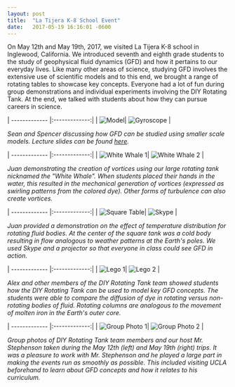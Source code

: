 ```yaml
---
layout: post
title:  "La Tijera K-8 School Event"
date:   2017-05-19 16:16:01 -0600
---
```


On May 12th and May 19th, 2017, we visited La Tijera K-8 school in Inglewood, California. We introduced seventh and eighth grade students to the study of geophysical fluid dynamics (GFD) and how it pertains to our everyday lives. Like many other areas of science, studying GFD involves the extensive use of scientific models and to this end, we brought a range of rotating tables to showcase key concepts. Everyone had a lot of fun during group demonstrations and individual experiments involving the DIY Rotating Tank. At the end, we talked with students about how they can pursue careers in science.

| ------------- |:-------------:|
| ![Model](./Model.jpg)| ![Gyroscope](./Gyroscope.jpg) |

_Sean and Spencer discussing how GFD can be studied using smaller scale models. Lecture slides can be found [here](https://drive.google.com/open?id=1ClYEmFAEATzG2iHZ8uqD2pzgEYSqbrYZD0xDRfuADzk)._

| ------------- |:-------------:|
| ![White Whale 1](./White_Whale_2.jpg)| ![White Whale 2](./White_Whale_1.jpg) |

_Juan demonstrating the creation of vortices using our large rotating tank nicknamed the "White Whale". When students placed their hands in the water, this resulted in the mechanical generation of vortices (expressed as swirling patterns from the colored dye). Other forms of turbulence can also create vortices._

| ------------- |:-------------:|
| ![Square Table](./Square.jpg)| ![Skype](./Skype.jpg) |

_Juan provided a demonstration on the effect of temperature distribution for rotating fluid bodies. At the center of the square tank was a cold body resulting in flow analogous to weather patterns at the Earth's poles. We used Skype and a projector so that everyone in class could see GFD in action._

| ------------- |:-------------:|
| ![Lego 1](./Lego_1.jpg)| ![Lego 2](./Lego_3.jpg) |

_Alex and other members of the DIY Rotating Tank team showed students how the DIY Rotating Tank can be used to model key GFD concepts. The students were able to compare the diffusion of dye in rotating versus non-rotating bodies of fluid. Rotating columns are analogous to the movement of molten iron in the Earth's outer core._

| ------------- |:-------------:|
| ![Group Photo 1](./Group_Photo_1.JPG)| ![Group Photo 2](./Group_Photo_2.JPG) |

_Group photos of DIY Rotating Tank team members and our host Mr. Stephenson taken during the May 12th (left) and May 19th (right) trips. It was a pleasure to work with Mr. Stephenson and he played a large part in making the events run as smoothly as possible. This included visiting UCLA beforehand to learn about GFD concepts and how it relates to his curriculum._
